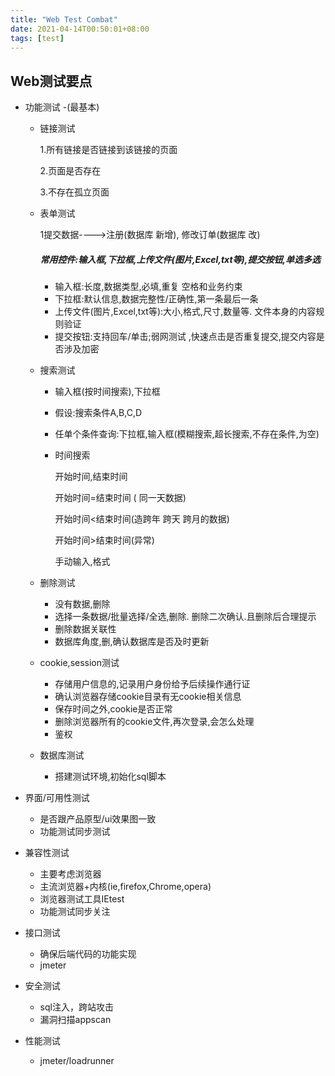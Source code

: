 ```yaml
---
title: "Web Test Combat"
date: 2021-04-14T00:50:01+08:00
tags: [test]
---
```

 
## Web测试要点

- 功能测试  -(最基本)

  - 链接测试

    1.所有链接是否链接到该链接的页面

    2.页面是否存在

    3.不存在孤立页面

  - 表单测试

    1提交数据---->注册(数据库 新增), 修改订单(数据库 改)

    ##### 常用控件:输入框,下拉框,上传文件(图片,Excel,txt等),提交按钮,单选多选

    - 输入框:长度,数据类型,必填,重复   空格和业务约束
    - 下拉框:默认信息,数据完整性/正确性,第一条最后一条
    - 上传文件(图片,Excel,txt等):大小,格式,尺寸,数量等. 文件本身的内容规则验证
    - 提交按钮:支持回车/单击;弱网测试 ,快速点击是否重复提交,提交内容是否涉及加密

  - 搜索测试

    - 输入框(按时间搜索),下拉框

    - 假设:搜索条件A,B,C,D

    - 任单个条件查询:下拉框,输入框(模糊搜索,超长搜索,不存在条件,为空)

    - 时间搜索

      开始时间,结束时间

      开始时间=结束时间 ( 同一天数据)

      开始时间<结束时间(造跨年 跨天 跨月的数据)

      开始时间>结束时间(异常)

      手动输入,格式

  - 删除测试

    - 没有数据,删除
    - 选择一条数据/批量选择/全选,删除.   删除二次确认.且删除后合理提示
    - 删除数据关联性
    - 数据库角度,删,确认数据库是否及时更新

  - cookie,session测试

    - 存储用户信息的,记录用户身份给予后续操作通行证
    - 确认浏览器存储cookie目录有无cookie相关信息
    - 保存时间之外,cookie是否正常
    - 删除浏览器所有的cookie文件,再次登录,会怎么处理
    - 鉴权

  - 数据库测试

    - 搭建测试环境,初始化sql脚本

- 界面/可用性测试

  - 是否跟产品原型/ui效果图一致
  - 功能测试同步测试

- 兼容性测试

  - 主要考虑浏览器
  - 主流浏览器+内核(ie,firefox,Chrome,opera)
  - 浏览器测试工具IEtest
  - 功能测试同步关注

- 接口测试

  - 确保后端代码的功能实现
  - jmeter

- 安全测试

  - sql注入，跨站攻击
  - 漏洞扫描appscan 

- 性能测试

  - jmeter/loadrunner